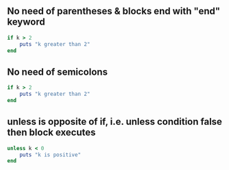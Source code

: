 

## No need of parentheses & blocks end with "end" keyword

```rb
if k > 2
    puts "k greater than 2"
end
```

## No need of semicolons

```rb
if k > 2
    puts "k greater than 2"
end
```

## unless is opposite of if, i.e. unless condition false then block executes

```rb
unless k < 0
    puts "k is positive"
end
```

